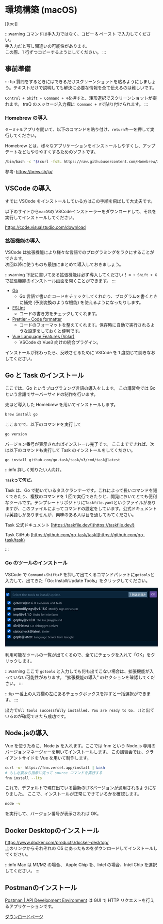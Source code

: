 # 環境構築 (macOS)

[[toc]]

:::warning
コマンドは手入力ではなく、コピー & ペースト で入力してください。  
手入力だと写し間違いの可能性があります。  
この際、1 行ずつコピーするようにしてください。
:::

## 事前準備

::: tip
質問をするときにはできるだけスクリーンショットを貼るようにしましょう。テキストだけで説明しても解決に必要な情報を全て伝えるのは難しいです。

`Control + Shift + Command + 4`を押すと、矩形選択でスクリーンショットが撮れます。 traQ のメッセージ入力欄に` Command + V`で貼り付けられます。
:::

### Homebrew の導入

`ターミナル`アプリを開いて、以下のコマンドを貼り付け、`return`キーを押して実行してください。

Homebrew とは、様々なアプリケーションをインストールしやすくし、アップデートなどもやりやすくするためのソフトです。

```bash
/bin/bash -c "$(curl -fsSL https://raw.githubusercontent.com/Homebrew/install/HEAD/install.sh)"
```

参考: https://brew.sh/ja/

## VSCode の導入

すでに VSCode をインストールしている方はこの手順を飛ばして大丈夫です。

以下のサイトから`macOS`の VSCodeインストーラーをダウンロードして、それを実行してインストールしてください。

https://code.visualstudio.com/download

### 拡張機能の導入

VSCode は拡張機能により様々な言語でのプログラミングをラクにすることができます。  
次回以降に使うものも最初にまとめて導入しておきましょう。

:::warning
下記に書いてある拡張機能は必ず導入してください！ `⌘ + Shift + X` で拡張機能のインストール画面を開くことができます。
:::

- [Go](https://marketplace.visualstudio.com/items?itemName=golang.Go)
  - Go 言語で書いたコードをチェックしてくれたり、プログラムを書くときに補完 (予測変換のような機能) を使えるようになったりします。
- [ESLint](https://marketplace.visualstudio.com/items?itemName=dbaeumer.vscode-eslint)
  - コードの書き方をチェックしてくれます。
- [Prettier - Code formatter](https://marketplace.visualstudio.com/items?itemName=esbenp.prettier-vscode)
  - コードのフォーマットを整えてくれます。保存時に自動で実行されるような設定をしておくと便利です。
- [Vue Language Features (Volar)](https://marketplace.visualstudio.com/items?itemName=vue.volar)
  - VSCode の Vue3 向けの統合プラグイン。  

インストールが終わったら、反映させるために VSCode を 1 度閉じて開きなおしてください。

## Go と Task のインストール

ここでは、Go というプログラミング言語の導入をします。
この講習会では Go という言語でサーバーサイドの制作を行います。

先ほど導入した Homebrew を用いてインストールします。

```bash
brew install go
```

ここまでで、以下のコマンドを実行して

```bash
go version
```

バージョン番号が表示されればインストール完了です。
ここまでできれば、次は以下のコマンドも実行して Task のインストールをしてください。

```sh
go install github.com/go-task/task/v3/cmd/task@latest
```

:::info 詳しく知りたい人向け。

**`Task`って何だ。**

Task は、Go で動いているタスクランナーです。これによって長いコマンドを短くできたり、複数のコマンドを 1 回で実行できたりと、開発においてとても便利なツールです。テンプレートリポジトリに`Taskfile.yaml`というファイルがありますが、このファイルによってコマンドの設定をしています。公式ドキュメントは英語しかありませんが、興味のある人は目を通してみてください。

Task 公式ドキュメント [https://taskfile.dev/](https://taskfile.dev/)

Task GitHub [https://github.com/go-task/task](https://github.com/go-task/task)

:::

### Go のツールのインストール

VSCode で `Command`+`Shift`+`P` を押して出てくるコマンドパレットに`gotools`と入力して、出てきた「Go: Install/Update Tools」をクリックしてください。

![](images/vscode_gotools.png)

利用可能なツールの一覧が出てくるので、全てにチェックを入れて「OK」をクリックします。

:::warning
ここで `gotools` と入力しても何も出てこない場合は、拡張機能が入っていない可能性があります。
"拡張機能の導入" のセクションを確認してください。
:::

:::tip
一番上の入力欄の左にあるチェックボックスを押すと一括選択ができます。
:::

出力で`All tools successfully installed. You are ready to Go. :)`と出ているのが確認できたら成功です。

## Node.jsの導入

Vue を使うために、Node.js を入れます。ここでは fnm という Node.js 専用のバージョンマネージャーを用いてインストールします。
この講習会では、クライアントサイドを Vue を用いて制作します。

```bash
curl -o- https://fnm.vercel.app/install | bash
# もし必要なら指示に従って source コマンドを実行する
fnm install --lts
```

これで、デフォルトで現在出ている最新のLTSバージョンが適用されるようになりました。
ここで、インストールが正常にできているかを確認します。

```bash
node -v
```

を実行して、バージョン番号が表示されれば OK。

## Docker Desktopのインストール

https://www.docker.com/products/docker-desktop/  
上のリンクからそれぞれの OS にあったものをダウンロードしてインストールしてください。

:::info
Mac は M1/M2 の場合、 Apple Chip を、Intel の場合、Intel Chip を選択してください。
:::

## Postmanのインストール

[Postman | API Development Environment](https://www.getpostman.com/) は GUI で HTTP リクエストを行えるアプリケーションです。

[ダウンロードページ](https://www.postman.com/downloads/)
